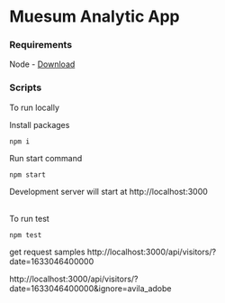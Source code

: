 # Muesum Analytic App

### Requirements
Node - [Download](https://nodejs.org/en/download/)

### Scripts 

To run locally

Install packages
```
npm i

```

Run start command

```
npm start

```
Development server will start at http://localhost:3000

<br/>
To run test

```
npm test

```

get request samples
http://localhost:3000/api/visitors/?date=1633046400000

http://localhost:3000/api/visitors/?date=1633046400000&ignore=avila_adobe

